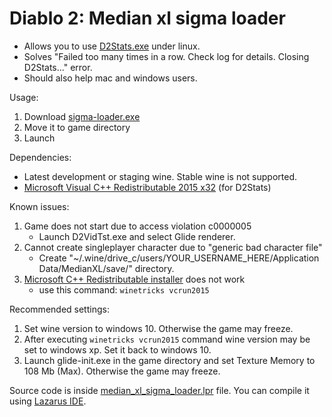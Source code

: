 # Diablo 2: Median xl sigma loader

- Allows you to use [D2Stats.exe](https://github.com/Kyromyr/D2Stats) under linux.
- Solves "Failed too many times in a row. Check log for details. Closing D2Stats..." error.
- Should also help mac and windows users.

Usage:
1. Download [sigma-loader.exe](https://github.com/SyndromeDayna/diablo-2-median-xl-sigma-loader/releases/latest/download/sigma-loader.exe)
2. Move it to game directory
3. Launch

Dependencies:
 - Latest development or staging wine. Stable wine is not supported.
 - [Microsoft Visual C++ Redistributable 2015 x32](https://github.com/Kyromyr/D2Stats/releases/latest/download/vc_redist.x86.exe) (for D2Stats)

Known issues:
1. Game does not start due to access violation c0000005
	- Launch D2VidTst.exe and select Glide renderer.
2. Cannot create singleplayer character due to "generic bad character file"
	- Create "~/.wine/drive_c/users/YOUR_USERNAME_HERE/Application Data/MedianXL/save/" directory.
3. [Microsoft C++ Redistributable installer](https://github.com/Kyromyr/D2Stats/releases/latest/download/vc_redist.x86.exe) does not work
	- use this command: `winetricks vcrun2015`
	
Recommended settings:
1. Set wine version to windows 10. Otherwise the game may freeze.
2. After executing `winetricks vcrun2015` command wine version may be set to windows xp. Set it back to windows 10.
3. Launch glide-init.exe in the game directory and set Texture Memory to 108 Mb (Max). Otherwise the game may freeze.


Source code is inside [median_xl_sigma_loader.lpr](median_xl_sigma_loader.lpr) file.
You can compile it using [Lazarus IDE](https://lazarus-ide.org).
